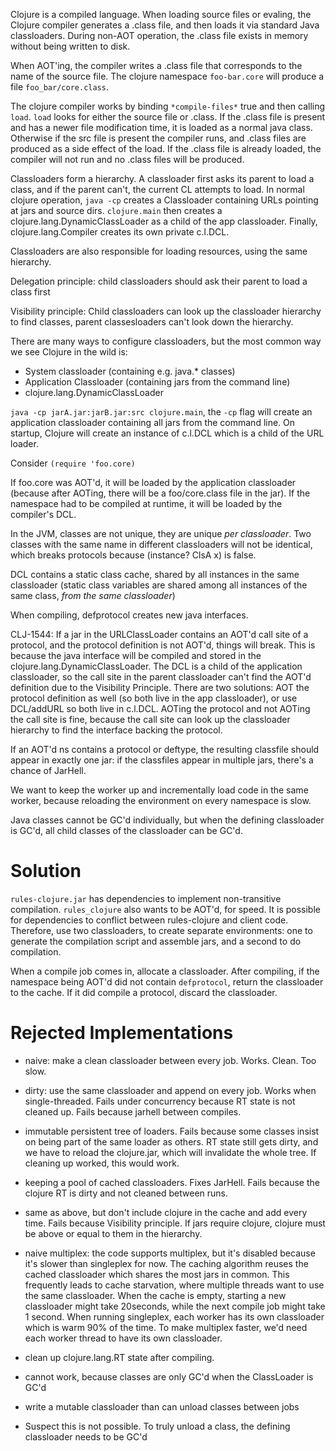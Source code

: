Clojure is a compiled language. When loading source files or
evaling, the Clojure compiler generates a .class file, and then
loads it via standard Java classloaders. During non-AOT operation,
the .class file exists in memory without being written to disk.

When AOT'ing, the compiler writes a .class file that corresponds to the
name of the source file. The clojure namespace `foo-bar.core` will
produce a file `foo_bar/core.class`.

The clojure compiler works by binding `*compile-files*` true and then
calling `load`. `load` looks for either the source file or .class. If
the .class file is present and has a newer file modification time, it
is loaded as a normal java class. Otherwise if the src file is present
the compiler runs, and .class files are produced as a side effect of
the load. If the .class file is already loaded, the compiler will not
run and no .class files will be produced.

Classloaders form a hierarchy. A classloader first asks its parent
to load a class, and if the parent can't, the current CL attempts
to load. In normal clojure operation, `java -cp` creates a
Classloader containing URLs pointing at jars and source
dirs. `clojure.main` then creates a clojure.lang.DynamicClassLoader
as a child of the app classloader. Finally, clojure.lang.Compiler
creates its own private c.l.DCL.

Classloaders are also responsible for loading resources, using the
same hierarchy.

Delegation principle: child classloaders should ask their parent to load a class first

Visibility principle: Child classloaders can look up the classloader
hierarchy to find classes, parent classesloaders can't look down the
hierarchy.

There are many ways to configure classloaders, but the most common way
we see Clojure in the wild is:

- System classloader (containing e.g. java.* classes)
 - Application Classloader (containing jars from the command line)
  - clojure.lang.DynamicClassLoader

`java -cp jarA.jar:jarB.jar:src clojure.main`, the `-cp` flag will
create an application classloader containing all jars from the command line. On
startup, Clojure will create an instance of c.l.DCL which is a child
of the URL loader.

Consider `(require 'foo.core)`

If foo.core was AOT'd, it will be loaded by the application
classloader (because after AOTing, there will be a foo/core.class file
in the jar). If the namespace had to be compiled at runtime, it will
be loaded by the compiler's DCL.

In the JVM, classes are not unique, they are unique _per
classloader_. Two classes with the same name in different classloaders
will not be identical, which breaks protocols because (instance? ClsA
x) is false.

DCL contains a static class cache, shared by all instances in the
same classloader (static class variables are shared among all
instances of the same class, _from the same classloader_)

When compiling, defprotocol creates new java interfaces.

CLJ-1544: If a jar in the URLClassLoader contains an AOT'd call site
of a protocol, and the protocol definition is not AOT'd, things will
break. This is because the java interface will be compiled and stored
in the clojure.lang.DynamicClassLoader. The DCL is a child of the
application classloader, so the call site in the parent classloader
can't find the AOT'd definition due to the Visibility Principle. There
are two solutions: AOT the protocol definition as well (so both live
in the app classloader), or use DCL/addURL so both live in
c.l.DCL. AOTing the protocol and not AOTing the call site is fine,
because the call site can look up the classloader hierarchy to find
the interface backing the protocol.

If an AOT'd ns contains a protocol or deftype, the resulting
classfile should appear in exactly one jar: if the classfiles
appear in multiple jars, there's a chance of JarHell.

We want to keep the worker up and incrementally load code in the
same worker, because reloading the environment on every namespace
is slow.

Java classes cannot be GC'd individually, but when the defining
classloader is GC'd, all child classes of the classloader can be GC'd.

# Solution
`rules-clojure.jar` has dependencies to implement non-transitive
compilation. `rules_clojure` also wants to be AOT'd, for speed. It is
possible for dependencies to conflict between rules-clojure and
client code. Therefore, use two classloaders, to create separate
environments: one to generate the compilation script and assemble
jars, and a second to do compilation.

When a compile job comes in, allocate a classloader. After compiling,
if the namespace being AOT'd did not contain `defprotocol`, return the
classloader to the cache. If it did compile a protocol, discard the
classloader.

# Rejected Implementations

- naive: make a clean classloader between every job. Works. Clean. Too
  slow.

- dirty: use the same classloader and append on every job. Works when
  single-threaded. Fails under concurrency because RT state is not
  cleaned up. Fails because jarhell between compiles.

- immutable persistent tree of loaders. Fails because some classes
  insist on being part of the same loader as others. RT state still
  gets dirty, and we have to reload the clojure.jar, which will
  invalidate the whole tree. If cleaning up worked, this would work.

- keeping a pool of cached classloaders. Fixes JarHell. Fails because
  the clojure RT is dirty and not cleaned between runs.

- same as above, but don't include clojure in the cache and add every
  time. Fails because Visibility principle. If jars require clojure,
  clojure must be above or equal to them in the hierarchy.

- naive multiplex: the code supports multiplex, but it's disabled
  because it's slower than singleplex for now. The caching algorithm
  reuses the cached classloader which shares the most jars in
  common. This frequently leads to cache starvation, where multiple
  threads want to use the same classloader. When the cache is empty,
  starting a new classloader might take 20seconds, while the next
  compile job might take 1 second. When running singleplex, each
  worker has its own classloader which is warm 90% of the time. To
  make multiplex faster, we'd need each worker thread to have its own
  classloader.

- clean up clojure.lang.RT state after compiling.
 - cannot work, because classes are only GC'd when the ClassLoader is GC'd

- write a mutable classloader than can unload classes between jobs
 - Suspect this is not possible. To truly unload a class, the defining
   classloader needs to be GC'd
